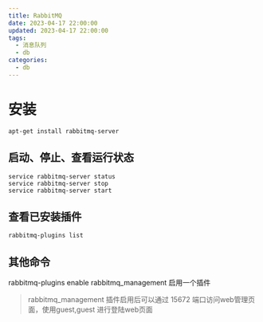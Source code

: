 ```yaml
---
title: RabbitMQ
date: 2023-04-17 22:00:00
updated: 2023-04-17 22:00:00
tags:
  - 消息队列
  - db
categories:
  - db
---
```


# 安装

```
apt-get install rabbitmq-server
```

## 启动、停止、查看运行状态

```
service rabbitmq-server status
service rabbitmq-server stop
service rabbitmq-server start
```

## 查看已安装插件

```
rabbitmq-plugins list
```

## 其他命令

rabbitmq-plugins enable rabbitmq_management  启用一个插件

> rabbitmq_management 插件启用后可以通过 15672 端口访问web管理页面，使用guest,guest 进行登陆web页面
